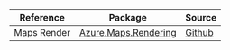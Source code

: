 | Reference | Package | Source |
|---|---|---|
|Maps Render|[Azure.Maps.Rendering](https://www.nuget.org/packages/Azure.Maps.Rendering)|[Github](https://github.com/Azure/azure-sdk-for-net/blob/main/sdk/maps/Azure.Maps.Rendering)|

